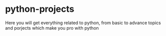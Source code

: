 # python-projects

Here you will get everything related to python, from basic to advance topics and porjects which make you pro with python
